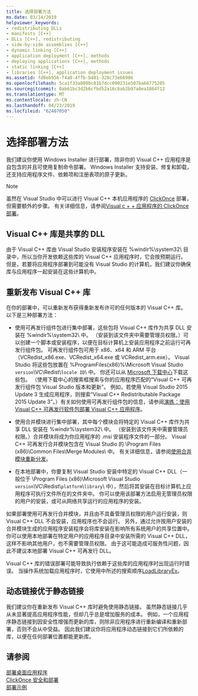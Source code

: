 ```yaml
---
title: 选择部署方法
ms.date: 03/14/2019
helpviewer_keywords:
- redistributing DLLs
- manifests [C++]
- DLLs [C++], redistributing
- side-by-side assemblies [C++]
- dynamic linking [C++]
- application deployment [C++], methods
- deploying applications [C++], methods
- static linking [C++]
- libraries [C++], application deployment issues
ms.assetid: fd8eb956-f4a0-4ffb-b401-328c73e66986
ms.openlocfilehash: 5ca1f33a809bc81b7dcc090231e507ba66775205
ms.sourcegitcommit: 0ab61bc3d2b6cfbd52a16c6ab2b97a8ea1864f12
ms.translationtype: MT
ms.contentlocale: zh-CN
ms.lasthandoff: 04/23/2019
ms.locfileid: "62407050"
---
```

# <a name="choosing-a-deployment-method"></a>选择部署方法

我们建议你使用 Windows Installer 进行部署，除非你的 Visual C++ 应用程序是自包含的并且可使用复制命令部署。 Windows Installer 支持安装、修复和卸载，还支持应用程序文件、依赖项和注册表项的原子更新。

> [!NOTE]
>  虽然在 Visual Studio 中可以进行 Visual C++ 本机应用程序的 [ClickOnce](/visualstudio/deployment/clickonce-security-and-deployment) 部署，但需要额外的步骤。 有关详细信息，请参阅[Visual c + + 应用程序的 ClickOnce 部署](clickonce-deployment-for-visual-cpp-applications.md)。

## <a name="visual-c-libraries-are-shared-dlls"></a>Visual C++ 库是共享的 DLL

由于 Visual C++ 库由 Visual Studio 安装程序安装在 %windir%\system32\ 目录中，所以当你开发依赖这些库的 Visual C++ 应用程序时，它会按预期运行。 但是，若要将应用程序部署到可能没有 Visual Studio 的计算机，我们建议你确保库与应用程序一起安装在这些计算机中。

## <a name="redistributing-visual-c-libraries"></a>重新发布 Visual C++ 库

在你的部署中，可以重新发布获得重新发布许可的任何版本的 Visual C++ 库。 以下是三种部署方法：

- 使用可再发行组件包进行集中部署，这些包将 Visual C++ 库作为共享 DLL 安装在 %windir%\system32\\ 中。 （安装到该文件夹中需要管理员权限。）可以创建一个脚本或安装程序，以便在目标计算机上安装应用程序之前运行可再发行组件包。 可再发行组件包可用于 x86、x64 和 ARM 平台（VCRedist_x86.exe、VCRedist_x64.exe 或 VCRedist_arm.exe）。 Visual Studio 将这些包放置在 %ProgramFiles(x86)%\Microsoft Visual Studio `version`\VC\Redist\\`locale ID`\\ 中。 你还可以从 [Microsoft 下载中心](https://www.microsoft.com/download)下载这些包。 （使用下载中心的搜索框搜索与你的应用程序匹配的“Visual C++ 可再发行组件包 Visual Studio 版本和更新”。 例如，若使用 Visual Studio 2015 Update 3 生成应用程序，则搜索“Visual C++ Redistributable Package 2015 Update 3”。）有关如何使用可再发行组件包的信息，请参阅[演练：使用 Visual C++ 可再发行软件包部署 Visual C++ 应用程序](deploying-visual-cpp-application-by-using-the-vcpp-redistributable-package.md)。

- 使用合并模块进行集中部署，其中每个模块会将特定的 Visual C++ 库作为共享 DLL 安装在 %windir%\system32\\ 中。 （安装到该文件夹中需要管理员权限。）合并模块将成为你应用程序的 .msi 安装程序文件的一部分。 Visual C++ 可再发行合并模块包含在 Visual Studio 的 \Program Files (x86)\Common Files\Merge Modules\\ 中。 有关详细信息，请参阅[使用合并模块重新分发](redistributing-components-by-using-merge-modules.md)。

- 在本地部署中，你要复制 Visual Studio 安装中特定的 Visual C++ DLL（一般位于 \Program Files (x86)\Microsoft Visual Studio `version`\VC\Redist\\`platform`\\`library`\ 中），然后将其安装在目标计算机上应用程序可执行文件所在的文件夹中。 你可以使用该部署方法启用无管理员权限的用户的安装，或可从网络共享运行的应用程序的安装。

如果部署使用可再发行合并模块，并且由不具备管理员权限的用户运行安装，则 Visual C++ DLL 不会安装，应用程序也不会运行。 另外，通过允许按用户安装的合并模块生成的应用程序安装程序会将库安装在影响所有系统用户的共享位置中。 你可以使用本地部署在特定用户的应用程序目录中安装所需的 Visual C++ DLL，这样不影响其他用户，也不需要管理员权限。 由于这可能造成可服务性问题，因此不建议本地部署 Visual C++ 可再发行 DLL。

Visual C++ 库的错误部署可能导致执行依赖于这些库的应用程序时出现运行时错误。 当操作系统加载应用程序时，它使用中所述的搜索顺序[LoadLibraryEx](/windows/desktop/api/libloaderapi/nf-libloaderapi-loadlibraryexw)。

## <a name="dynamic-linking-is-better-than-static-linking"></a>动态链接优于静态链接

我们建议你在重新发布 Visual C++ 库时避免使用静态链接。 虽然静态链接几乎从未显著提高应用程序性能，但却几乎总是增加服务的成本。 例如，一个应用程序静态链接到因安全性增强而更新的库，则除非应用程序进行重新编译和重新部署，否则不会从中受益。 因此我们建议你将应用程序动态链接到它们所依赖的库，以便在任何部署位置都能更新库。

## <a name="see-also"></a>请参阅

[部署桌面应用程序](deploying-native-desktop-applications-visual-cpp.md)<br>
[ClickOnce 安全和部署](/visualstudio/deployment/clickonce-security-and-deployment)<br>
[部署示例](deployment-examples.md)

